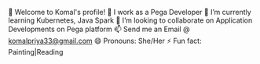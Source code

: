 👋 Welcome to Komal's profile! 
👀 I work as a Pega Developer
🌱 I’m currently learning Kubernetes, Java Spark
💞️ I’m looking to collaborate on Application Developments on Pega platform
📫 Send me an Email @ komalpriya33@gmail.com
😄 Pronouns: She/Her
⚡ Fun fact: Painting|Reading

<!---
Komalp3/Komalp3 is a ✨ special ✨ repository because its `README.md` (this file) appears on your GitHub profile.
You can click the Preview link to take a look at your changes.
--->
